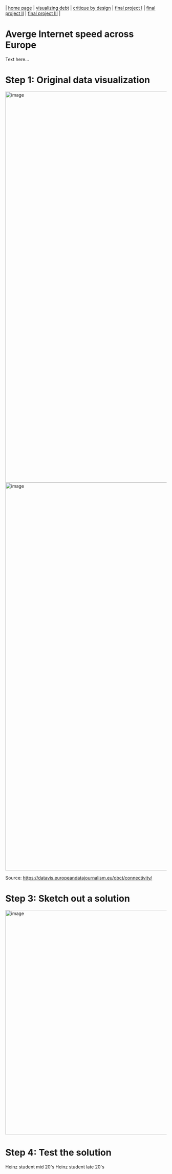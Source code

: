 | [home page](https://cmustudent.github.io/tswd-portfolio-templates/) | [visualizing debt](visualizing-government-debt) | [critique by design](critique-by-design) | [final project I](final-project-part-one) | [final project II](final-project-part-two) | [final project III](final-project-part-three) |

# Averge Internet speed across Europe
Text here...
# Step 1: Original data visualization

<img width="1218" alt="image" src="https://github.com/XF3Z/Xiaofan-portfolio/assets/149110736/82d1465c-f8cc-4300-9bb1-4f520027dc5a">

<img width="1208" alt="image" src="https://github.com/XF3Z/Xiaofan-portfolio/assets/149110736/6e00a8ee-d487-41f5-a917-a659b5fbd103">

Source: https://datavis.europeandatajournalism.eu/obct/connectivity/

# Step 3: Sketch out a solution
<img width="699" alt="image" src="https://github.com/XF3Z/Xiaofan-portfolio/assets/149110736/144ea808-1ef9-46f9-a249-99f1ef614a1a">

# Step 4: Test the solution
Heinz student mid 20's
Heinz student late 20's

